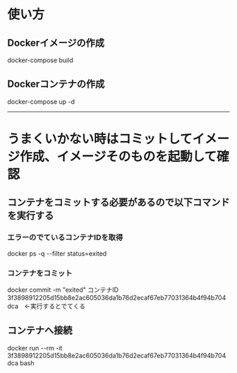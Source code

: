 # 使い方

## Dockerイメージの作成
docker-compose build

## Dockerコンテナの作成
docker-compose up -d

-----

# うまくいかない時はコミットしてイメージ作成、イメージそのものを起動して確認

## コンテナをコミットする必要があるので以下コマンドを実行する
### エラーのでているコンテナIDを取得
docker ps -q --filter status=exited

### コンテナをコミット
docker commit -m "exited" コンテナID
3f3898912205d15bb8e2ac605036da1b76d2ecaf67eb77031364b4f94b704dca　←実行するとでてくる

## コンテナへ接続
docker run --rm -it 3f3898912205d15bb8e2ac605036da1b76d2ecaf67eb77031364b4f94b704dca bash
